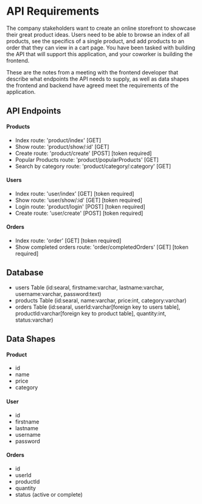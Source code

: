 # API Requirements

The company stakeholders want to create an online storefront to showcase their great product ideas. Users need to be able to browse an index of all products, see the specifics of a single product, and add products to an order that they can view in a cart page. You have been tasked with building the API that will support this application, and your coworker is building the frontend.

These are the notes from a meeting with the frontend developer that describe what endpoints the API needs to supply, as well as data shapes the frontend and backend have agreed meet the requirements of the application.

## API Endpoints

#### Products

- Index route: 'product/index' [GET]
- Show route: 'product/show/:id' [GET]
- Create route: 'product/create' [POST] [token required]
- Popular Products route: 'product/popularProducts' [GET]
- Search by category route: 'product/category/:category' [GET]

#### Users

- Index route: 'user/index' [GET] [token required]
- Show route: 'user/show/:id' [GET] [token required]
- Login route: 'product/login' [POST] [token required]
- Create route: 'user/create' [POST] [token required]

#### Orders

- Index route: 'order' [GET] [token required]
- Show completed orders route: 'order/completedOrders' [GET] [token required]

## Database

- users Table (id:searal, firstname:varchar, lastname:varchar, username:varchar, password:text)
- products Table (id:searal, name:varchar, price:int, category:varchar)
- orders Table (id:searal, userId:varchar[foreign key to users table], productId:varchar[foreign key to product table], quantity:int, status:varchar)

## Data Shapes

#### Product

- id
- name
- price
- category

#### User

- id
- firstname
- lastname
- username
- password

#### Orders

- id
- userId
- productId
- quantity
- status (active or complete)
